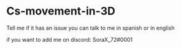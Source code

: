 # Cs-movement-in-3D
Tell me if it has an issue you can talk to me in spanish or in english

if you want to add me on discord: SoraX_72#0001
